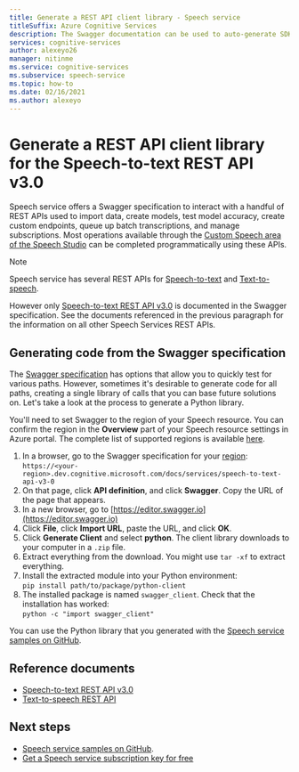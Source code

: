 ```yaml
---
title: Generate a REST API client library - Speech service
titleSuffix: Azure Cognitive Services
description: The Swagger documentation can be used to auto-generate SDKs for a number of programming languages. 
services: cognitive-services
author: alexeyo26
manager: nitinme
ms.service: cognitive-services
ms.subservice: speech-service
ms.topic: how-to
ms.date: 02/16/2021
ms.author: alexeyo
---
```


# Generate a REST API client library for the Speech-to-text REST API v3.0

Speech service offers a Swagger specification to interact with a handful of REST APIs used to import data, create models, test model accuracy, create custom endpoints, queue up batch transcriptions, and manage subscriptions. Most operations available through the [Custom Speech area of the Speech Studio](https://aka.ms/speechstudio/customspeech) can be completed programmatically using these APIs.

> [!NOTE]
> Speech service has several REST APIs for [Speech-to-text](rest-speech-to-text.md) and [Text-to-speech](rest-text-to-speech.md).  
>
> However only [Speech-to-text REST API v3.0](rest-speech-to-text.md) is documented in the Swagger specification. See the documents referenced in the previous paragraph for the information on all other Speech Services REST APIs.

## Generating code from the Swagger specification

The [Swagger specification](https://westus.dev.cognitive.microsoft.com/docs/services/speech-to-text-api-v3-0) has options that allow you to quickly test for various paths. However, sometimes it's desirable to generate code for all paths, creating a single library of calls that you can base future solutions on. Let's take a look at the process to generate a Python library.

You'll need to set Swagger to the region of your Speech resource. You can confirm the region in the **Overview** part of your Speech resource settings in Azure portal. The complete list of supported regions is available [here](regions.md#speech-to-text).

1. In a browser, go to the Swagger specification for your [region](regions.md#speech-to-text):  
       `https://<your-region>.dev.cognitive.microsoft.com/docs/services/speech-to-text-api-v3-0`
1. On that page, click **API definition**, and click **Swagger**. Copy the URL of the page that appears.
1. In a new browser, go to [https://editor.swagger.io](https://editor.swagger.io)
1. Click **File**, click **Import URL**, paste the URL, and click **OK**.
1. Click **Generate Client** and select **python**. The client library downloads to your computer in a `.zip` file.
1. Extract everything from the download. You might use `tar -xf` to extract everything.
1. Install the extracted module into your Python environment:  
      `pip install path/to/package/python-client`
1. The installed package is named `swagger_client`. Check that the installation has worked:  
       `python -c "import swagger_client"`

You can use the Python library that you generated with the [Speech service samples on GitHub](https://aka.ms/csspeech/samples).

## Reference documents

* [Speech-to-text REST API v3.0](rest-speech-to-text.md)
* [Text-to-speech REST API](rest-text-to-speech.md)

## Next steps

* [Speech service samples on GitHub](https://aka.ms/csspeech/samples).
* [Get a Speech service subscription key for free](overview.md#try-the-speech-service-for-free)
